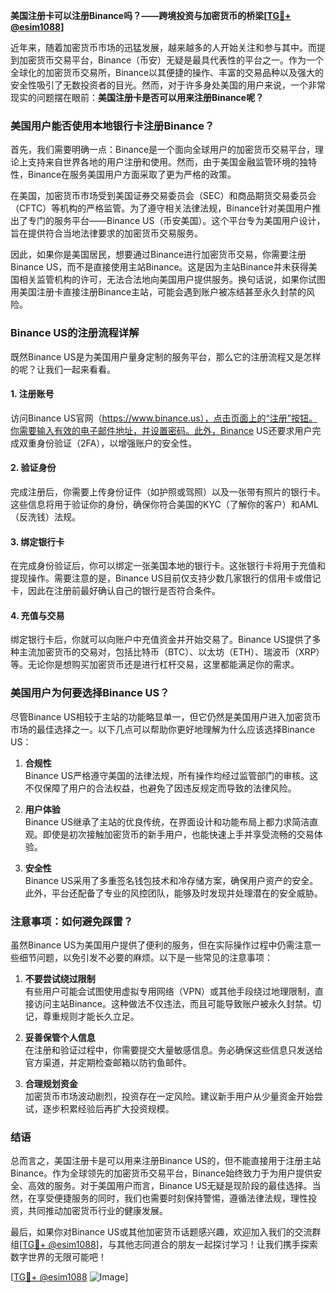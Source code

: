 **美国注册卡可以注册Binance吗？——跨境投资与加密货币的桥梁[[TG💪+ @esim1088](https://t.me/s/esim1088)]**

近年来，随着加密货币市场的迅猛发展，越来越多的人开始关注和参与其中。而提到加密货币交易平台，Binance（币安）无疑是最具代表性的平台之一。作为一个全球化的加密货币交易所，Binance以其便捷的操作、丰富的交易品种以及强大的安全性吸引了无数投资者的目光。然而，对于许多身处美国的用户来说，一个非常现实的问题摆在眼前：**美国注册卡是否可以用来注册Binance呢？**

### 美国用户能否使用本地银行卡注册Binance？

首先，我们需要明确一点：Binance是一个面向全球用户的加密货币交易平台，理论上支持来自世界各地的用户注册和使用。然而，由于美国金融监管环境的独特性，Binance在服务美国用户方面采取了更为严格的政策。

在美国，加密货币市场受到美国证券交易委员会（SEC）和商品期货交易委员会（CFTC）等机构的严格监管。为了遵守相关法律法规，Binance针对美国用户推出了专门的服务平台——Binance US（币安美国）。这个平台专为美国用户设计，旨在提供符合当地法律要求的加密货币交易服务。

因此，如果你是美国居民，想要通过Binance进行加密货币交易，你需要注册Binance US，而不是直接使用主站Binance。这是因为主站Binance并未获得美国相关监管机构的许可，无法合法地向美国用户提供服务。换句话说，如果你试图用美国注册卡直接注册Binance主站，可能会遇到账户被冻结甚至永久封禁的风险。

### Binance US的注册流程详解

既然Binance US是为美国用户量身定制的服务平台，那么它的注册流程又是怎样的呢？让我们一起来看看。

#### 1. 注册账号
访问Binance US官网（https://www.binance.us），点击页面上的“注册”按钮。你需要输入有效的电子邮件地址，并设置密码。此外，Binance US还要求用户完成双重身份验证（2FA），以增强账户的安全性。

#### 2. 验证身份
完成注册后，你需要上传身份证件（如护照或驾照）以及一张带有照片的银行卡。这些信息将用于验证你的身份，确保你符合美国的KYC（了解你的客户）和AML（反洗钱）法规。

#### 3. 绑定银行卡
在完成身份验证后，你可以绑定一张美国本地的银行卡。这张银行卡将用于充值和提现操作。需要注意的是，Binance US目前仅支持少数几家银行的信用卡或借记卡，因此在注册前最好确认自己的银行是否符合条件。

#### 4. 充值与交易
绑定银行卡后，你就可以向账户中充值资金并开始交易了。Binance US提供了多种主流加密货币的交易对，包括比特币（BTC）、以太坊（ETH）、瑞波币（XRP）等。无论你是想购买加密货币还是进行杠杆交易，这里都能满足你的需求。

### 美国用户为何要选择Binance US？

尽管Binance US相较于主站的功能略显单一，但它仍然是美国用户进入加密货币市场的最佳选择之一。以下几点可以帮助你更好地理解为什么应该选择Binance US：

1. **合规性**  
   Binance US严格遵守美国的法律法规，所有操作均经过监管部门的审核。这不仅保障了用户的合法权益，也避免了因违反规定而导致的法律风险。

2. **用户体验**  
   Binance US继承了主站的优良传统，在界面设计和功能布局上都力求简洁直观。即使是初次接触加密货币的新手用户，也能快速上手并享受流畅的交易体验。

3. **安全性**  
   Binance US采用了多重签名钱包技术和冷存储方案，确保用户资产的安全。此外，平台还配备了专业的风控团队，能够及时发现并处理潜在的安全威胁。

### 注意事项：如何避免踩雷？

虽然Binance US为美国用户提供了便利的服务，但在实际操作过程中仍需注意一些细节问题，以免引发不必要的麻烦。以下是一些常见的注意事项：

1. **不要尝试绕过限制**  
   有些用户可能会试图使用虚拟专用网络（VPN）或其他手段绕过地理限制，直接访问主站Binance。这种做法不仅违法，而且可能导致账户被永久封禁。切记，尊重规则才能长久立足。

2. **妥善保管个人信息**  
   在注册和验证过程中，你需要提交大量敏感信息。务必确保这些信息只发送给官方渠道，并定期检查邮箱以防钓鱼邮件。

3. **合理规划资金**  
   加密货币市场波动剧烈，投资存在一定风险。建议新手用户从少量资金开始尝试，逐步积累经验后再扩大投资规模。

### 结语

总而言之，美国注册卡是可以用来注册Binance US的，但不能直接用于注册主站Binance。作为全球领先的加密货币交易平台，Binance始终致力于为用户提供安全、高效的服务。对于美国用户而言，Binance US无疑是现阶段的最佳选择。当然，在享受便捷服务的同时，我们也需要时刻保持警惕，遵循法律法规，理性投资，共同推动加密货币行业的健康发展。

最后，如果你对Binance US或其他加密货币话题感兴趣，欢迎加入我们的交流群组[[TG💪+ @esim1088](https://t.me/s/esim1088)]，与其他志同道合的朋友一起探讨学习！让我们携手探索数字世界的无限可能吧！

[[TG💪+ @esim1088](https://t.me/s/esim1088) ![Image](https://i.postimg.cc/4NQfJmqS/Snipaste-2025-05-13-00-14-12.png)]